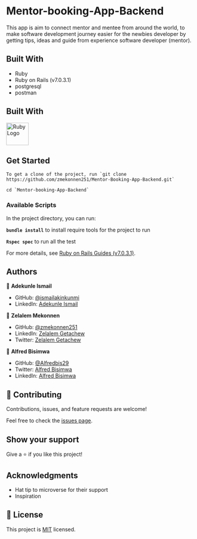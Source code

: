 # Mentor-booking-App-Backend

This app is aim to connect mentor and mentee from around the world, to make software development journey easier for the newbies developer by getting tips, ideas and guide from experience software developer (mentor).

## Built With

- Ruby
- Ruby on Rails (v7.0.3.1)
- postgresql
- postman

## Built With

<a href='https://www.ruby-lang.org/en/'><img src='https://external-content.duckduckgo.com/iu/?u=https%3A%2F%2F4.bp.blogspot.com%2F-lvBDcRp_jl8%2FVzRp2rLNttI%2FAAAAAAAAAYs%2F4YivgL8duHktR32feBMVY8kFqe2K2A4sQCLcB%2Fs1600%2Fruby-1212.png&f=1&nofb=1' height='60' alt='Ruby Logo' aria-label='https://www.ruby-lang.org/en/' /></a>

## Get Started

```
To get a clone of the project, run `git clone https://github.com/zmekonnen251/Mentor-Booking-App-Backend.git`

```

```
cd `Mentor-booking-App-Backend`
```

### Available Scripts

In the project directory, you can run:

**`bundle install`** to install require tools for the project to run

**`Rspec spec`** to run all the test

For more details, see [Ruby on Rails Guides (v7.0.3.1)](https://guides.rubyonrails.org/).

## Authors

👤 **Adekunle Ismail**

- GitHub: [@ismailakinkunmi](https://github.com/ismailakinkunmi)
- LinkedIn: [Adekunle Ismail](https://www.linkedin.com/in/adismail4/)

👤 **Zelalem Mekonnen**

- GitHub: [@zmekonnen251](https://github.com/zmekonnen251)
- LinkedIn: [Zelalem Getachew](https://www.linkedin.com/in/zelalem-getachew/)
- Twitter: [Zelalem Getachew](https://twitter.com/mek_zela)

👤 **Alfred Bisimwa**

- GitHub: [@Alfredbis29](https://github.com/Alfredbis29)
- Twitter: [Alfred Bisimwa](https://twitter.com/AlfredBisimwa1)
- LinkedIn: [Alfred Bisimwa](https://www.linkedin.com/in/alfred-bisimwa-0501a81a8/)

## 🤝 Contributing

Contributions, issues, and feature requests are welcome!

Feel free to check the [issues page](../../issues/).

## Show your support

Give a ⭐️ if you like this project!

## Acknowledgments

- Hat tip to microverse for their support
- Inspiration

## 📝 License

This project is [MIT](./MIT.md) licensed.
